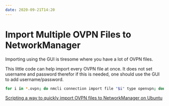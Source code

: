 ```yaml
---
date: 2020-09-21T14:20
---
```


# Import Multiple OVPN Files to NetworkManager

Importing using the GUI is tiresome where you have a lot of OVPN files.

This little code can help import every OVPN file at once. It does not set
username and password therefor if this is needed, one should use the GUI to add
username/password.

```sh
for i in *.ovpn; do nmcli connection import file "$i" type openvpn; done
```


[Scripting a way to quickly import OVPN files to NetworkManager on
Ubuntu](https://unix.stackexchange.com/a/301856)
